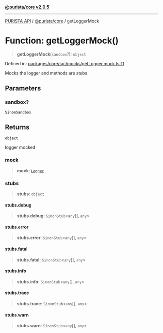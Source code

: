 [**@purista/core v2.0.5**](../README.md)

***

[PURISTA API](../../../packages.md) / [@purista/core](../README.md) / getLoggerMock

# Function: getLoggerMock()

> **getLoggerMock**(`sandbox`?): `object`

Defined in: [packages/core/src/mocks/getLogger.mock.ts:11](https://github.com/puristajs/purista/blob/master/packages/core/src/mocks/getLogger.mock.ts#L11)

Mocks the logger and methods are stubs

## Parameters

### sandbox?

`SinonSandbox`

## Returns

`object`

logger mocked

### mock

> **mock**: [`Logger`](../classes/Logger.md)

### stubs

> **stubs**: `object`

#### stubs.debug

> **stubs.debug**: `SinonStub`\<`any`[], `any`\>

#### stubs.error

> **stubs.error**: `SinonStub`\<`any`[], `any`\>

#### stubs.fatal

> **stubs.fatal**: `SinonStub`\<`any`[], `any`\>

#### stubs.info

> **stubs.info**: `SinonStub`\<`any`[], `any`\>

#### stubs.trace

> **stubs.trace**: `SinonStub`\<`any`[], `any`\>

#### stubs.warn

> **stubs.warn**: `SinonStub`\<`any`[], `any`\>
